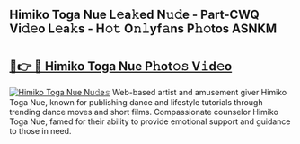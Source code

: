 ## Himiko Toga Nue L𝚎a𝚔ed N𝚞𝚍e - Part-CWQ Vi𝚍𝚎o L𝚎a𝚔s - H𝚘𝚝 O𝚗𝚕yf𝚊ns P𝚑𝚘tos ASNKM

# <h2><a href="http://kf53bgu.oniu.top/?m=Himiko+Toga+Nue">🔗👉 🔴 Himiko Toga Nue P𝚑ot𝚘𝚜 V𝚒d𝚎o</a></h2>

[![Himiko Toga Nue Nu𝚍e𝚜](https://i.imgur.com/0qMVB7G.gif)](http://kf53bgu.oniu.top/?m=Himiko+Toga+Nue)
Web-based artist and amusement giver Himiko Toga Nue, known for publishing dance and lifestyle tutorials through trending dance moves and short films. Compassionate counselor Himiko Toga Nue, famed for their ability to provide emotional support and guidance to those in need.  
